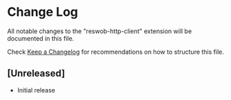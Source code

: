 # Change Log

All notable changes to the "reswob-http-client" extension will be documented in this file.

Check [Keep a Changelog](http://keepachangelog.com/) for recommendations on how to structure this file.

## [Unreleased]

- Initial release